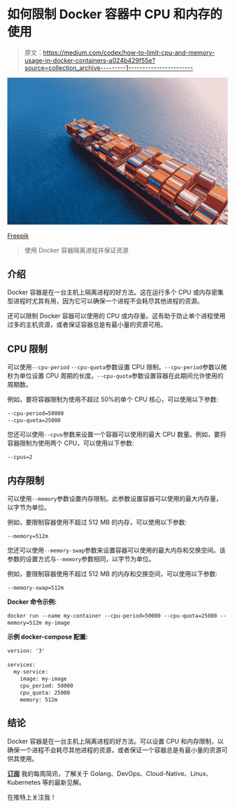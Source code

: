 # 如何限制 Docker 容器中 CPU 和内存的使用

> 原文：<https://medium.com/codex/how-to-limit-cpu-and-memory-usage-in-docker-containers-a024b429f55e?source=collection_archive---------1----------------------->

![](img/8180a27f4fcfa614f2c49515993d035a.png)

[Freepik](https://www.freepik.com/free-photo/aerial-view-container-cargo-ship-sea_13180387.htm#query=container&position=12&from_view=search)

> 使用 Docker 容器隔离进程并保证资源

## 介绍

Docker 容器是在一台主机上隔离进程的好方法。这在运行多个 CPU 或内存密集型进程时尤其有用，因为它可以确保一个进程不会耗尽其他进程的资源。

还可以限制 Docker 容器可以使用的 CPU 或内存量。这有助于防止单个进程使用过多的主机资源，或者保证容器总是有最小量的资源可用。

## CPU 限制

可以使用`--cpu-period` `--cpu-quota`参数设置 CPU 限制。`--cpu-period`参数以微秒为单位设置 CPU 周期的长度。`--cpu-quota`参数设置容器在此期间允许使用的周期数。

例如，要将容器限制为使用不超过 50%的单个 CPU 核心，可以使用以下参数:

```
--cpu-period=50000
--cpu-quota=25000
```

您还可以使用`--cpus`参数来设置一个容器可以使用的最大 CPU 数量。例如，要将容器限制为使用两个 CPU，可以使用以下参数:

```
--cpus=2
```

## 内存限制

可以使用`--memory`参数设置内存限制。此参数设置容器可以使用的最大内存量，以字节为单位。

例如，要限制容器使用不超过 512 MB 的内存，可以使用以下参数:

```
--memory=512m
```

您还可以使用`--memory-swap`参数来设置容器可以使用的最大内存和交换空间。该参数的设置方式与`--memory`参数相同，以字节为单位。

例如，要限制容器使用不超过 512 MB 的内存和交换空间，可以使用以下参数:

```
--memory-swap=512m
```

**Docker 命令示例:**

```
docker run --name my-container --cpu-period=50000 --cpu-quota=25000 --memory=512m my-image
```

**示例 docker-compose 配置:**

```
version: '3'

services:
  my-service:
    image: my-image
    cpu_period: 50000
    cpu_quota: 25000
    memory: 512m
```

## 结论

Docker 容器是在一台主机上隔离进程的好方法。可以设置 CPU 和内存限制，以确保一个进程不会耗尽其他进程的资源，或者保证一个容器总是有最小量的资源可供其使用。

[**订阅**](https://narasimmantech.com/#/portal/signup) 我的每周简讯，了解关于 Golang、DevOps、Cloud-Native、Linux、Kubernetes 等的最新见解。

在推特上关注我！